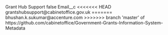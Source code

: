 <?xml version="1.0" encoding="UTF-8"?>
<CustomMetadata xmlns="http://soap.sforce.com/2006/04/metadata" xmlns:xsi="http://www.w3.org/2001/XMLSchema-instance" xmlns:xsd="http://www.w3.org/2001/XMLSchema">
    <label>Grant Hub Support</label>
    <protected>false</protected>
    <values>
        <field>Email__c</field>
<<<<<<< HEAD
        <value xsi:type="xsd:string">grantshubsupport@cabinetoffice.gov.uk</value>
=======
        <value xsi:type="xsd:string">bhushan.k.sukumar@accenture.com</value>
>>>>>>> branch 'master' of https://github.com/cabinetoffice/Government-Grants-Information-System-Metadata
    </values>
</CustomMetadata>
